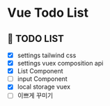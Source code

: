 # Vue Todo List

## 📝 TODO LIST

- [x] settings tailwind css
- [x] settings vuex composition api
- [x] List Component
- [ ] input Component
- [x] local storage vuex
- [ ] 이쁘게 꾸미기
